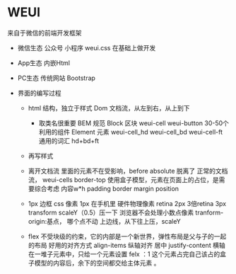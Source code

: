 # WEUI
   来自于微信的前端开发框架
-  微信生态 公众号 小程序
   weui.css 在基础上做开发
-  App生态   内嵌Html
-  PC生态  传统网站 Bootstrap

-  界面的编写过程
    - html 结构，独立于样式
    Dom 文档流，从左到右，从上到下
      - 取类名很重要
        BEM 规范
        Block 区块 weui-cell
        weui-button  30-50个利用的组件
        Element 元素
        weui-cell_hd
        weui-cell_bd
        weui-cell-ft
        通用的词汇 hd+bd+ft
    - 再写样式


    - 离开文档流
        里面的元素不在受影响，before absolute 脱离了 正常的文档流，
        weui-cells border-top 使用盒子模型，元素在页面上的占位，是需要综合考虑 内容w*h 
        padding border margin position
    - 1px 边框
        css 像素 1px 在手机里
        硬件物理像素 retina 2px 3倍retina 3px
        transform scaleY（0.5）压一下
        浏览器不会处理小数点像素
        tranform-origin:基点， 哪个点不动
        上边线，从下往上压，scaleY


    - flex
        不受块级的约束，它的内部是一个新世界，弹性布局是父与子的一起的布局
        好用的对齐方式 align-items 纵轴对齐 居中 justify-content 横轴在一堆子元素中，只给一个元素设置
        felx ：1 这个元素占完自己该占的盒子模型的内容后，余下的空间都交给主体元素 。